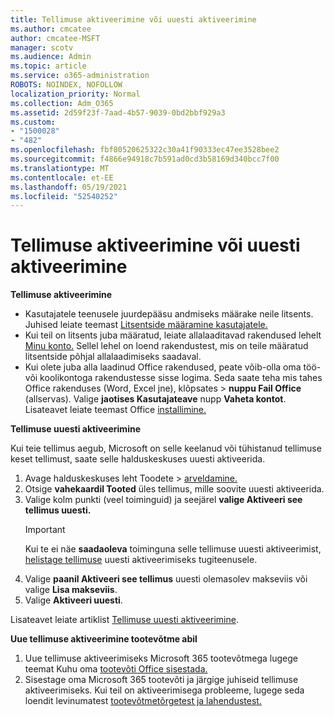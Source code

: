 ```yaml
---
title: Tellimuse aktiveerimine või uuesti aktiveerimine
ms.author: cmcatee
author: cmcatee-MSFT
manager: scotv
ms.audience: Admin
ms.topic: article
ms.service: o365-administration
ROBOTS: NOINDEX, NOFOLLOW
localization_priority: Normal
ms.collection: Adm_O365
ms.assetid: 2d59f23f-7aad-4b57-9039-0bd2bbf929a3
ms.custom:
- "1500028"
- "482"
ms.openlocfilehash: fbf80520625322c30a41f90333ec47ee3528bee2
ms.sourcegitcommit: f4866e94918c7b591ad0cd3b58169d340bcc7f00
ms.translationtype: MT
ms.contentlocale: et-EE
ms.lasthandoff: 05/19/2021
ms.locfileid: "52540252"
---
```

# <a name="activate-or-reactivate-a-subscription"></a>Tellimuse aktiveerimine või uuesti aktiveerimine

**Tellimuse aktiveerimine**

- Kasutajatele teenusele juurdepääsu andmiseks määrake neile litsents. Juhised leiate teemast [Litsentside määramine kasutajatele.](/microsoft-365/admin/manage/assign-licenses-to-users)
- Kui teil on litsents juba määratud, leiate allalaaditavad rakendused lehelt [Minu konto.](https://portal.office.com/account/#installs) Sellel lehel on loend rakendustest, mis on teile määratud litsentside põhjal allalaadimiseks saadaval.
- Kui olete juba alla laadinud Office rakendused, peate võib-olla oma töö- või koolikontoga rakendustesse sisse logima. Seda saate teha mis tahes Office rakenduses (Word, Excel jne), klõpsates   >  **nuppu Fail Office** (allservas). Valige **jaotises Kasutajateave** nupp **Vaheta kontot**. Lisateavet leiate teemast Office [installimine.](/microsoft-365/admin/setup/install-applications)

**Tellimuse uuesti aktiveerimine**

Kui teie tellimus aegub, Microsoft on selle keelanud või tühistanud tellimuse keset tellimust, saate selle halduskeskuses uuesti aktiveerida.
  
1. Avage halduskeskuses leht Toodete  >  [arveldamine.](https://go.microsoft.com/fwlink/p/?linkid=842054)
2. Otsige **vahekaardil Tooted** üles tellimus, mille soovite uuesti aktiveerida.
3. Valige kolm punkti (veel toiminguid) ja seejärel **valige Aktiveeri see tellimus uuesti.**
    > [!IMPORTANT]
    > Kui te ei näe **saadaoleva** toiminguna selle tellimuse uuesti aktiveerimist, [helistage tellimuse](https://go.microsoft.com/fwlink/p/?linkid=518322) uuesti aktiveerimiseks tugiteenusele.
4. Valige **paanil Aktiveeri see tellimus** uuesti olemasolev makseviis või valige **Lisa makseviis**.
5. Valige **Aktiveeri uuesti**.

Lisateavet leiate artiklist [Tellimuse uuesti aktiveerimine](/microsoft-365/commerce/subscriptions/reactivate-your-subscription).

**Uue tellimuse aktiveerimine tootevõtme abil**

1. Uue tellimuse aktiveerimiseks Microsoft 365 tootevõtmega lugege teemat Kuhu oma [tootevõti Office sisestada.](https://support.office.com/article/where-to-enter-your-office-product-key-0a82e5ae-739e-4b92-a6f4-2ec780c185db)
2. Sisestage oma Microsoft 365 tootevõti ja järgige juhiseid tellimuse aktiveerimiseks. Kui teil on aktiveerimisega probleeme, lugege seda loendit levinumatest [tootevõtmetõrgetest ja lahendustest.](/microsoft-365/commerce/product-key-errors-and-solutions)